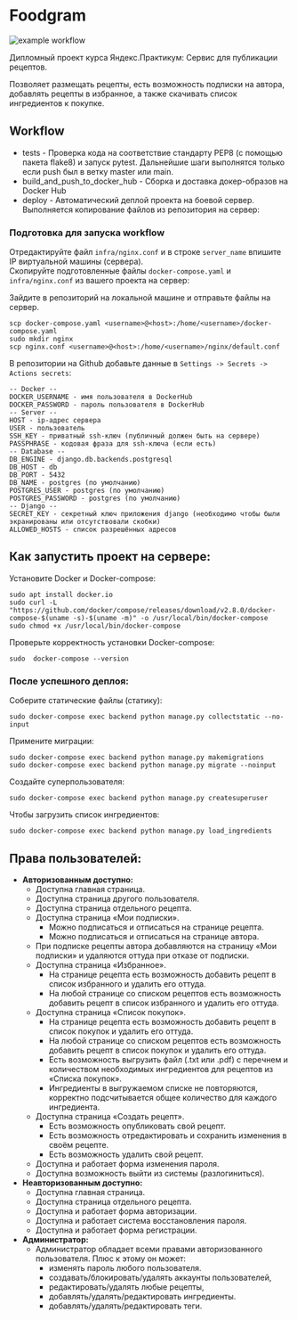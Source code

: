 # Foodgram
![example workflow](https://github.com/ivan-varyukhin/foodgram-project-react/actions/workflows/foodgram_workflows.yml/badge.svg)

Дипломный проект курса Яндекс.Практикум: Сервис для публикации рецептов. 

Позволяет размещать рецепты, есть возможность подписки на автора, добавлять рецепты в избранное, а также скачивать список ингредиентов к покупке.

## Workflow
* tests - Проверка кода на соответствие стандарту PEP8 (с помощью пакета flake8) и запуск pytest. Дальнейшие шаги выполнятся только если push был в ветку master или main.
* build_and_push_to_docker_hub - Сборка и доставка докер-образов на Docker Hub
* deploy - Автоматический деплой проекта на боевой сервер. Выполняется копирование файлов из репозитория на сервер:


### Подготовка для запуска workflow
Отредактируйте файл `infra/nginx.conf` и в строке `server_name` впишите IP виртуальной машины (сервера).  
Скопируйте подготовленные файлы `docker-compose.yaml` и `infra/nginx.conf` из вашего проекта на сервер:

Зайдите в репозиторий на локальной машине и отправьте файлы на сервер.
```
scp docker-compose.yaml <username>@<host>:/home/<username>/docker-compose.yaml
sudo mkdir nginx
scp nginx.conf <username>@<host>:/home/<username>/nginx/default.conf
```
В репозитории на Github добавьте данные в `Settings -> Secrets -> Actions secrets`:
```
-- Docker --
DOCKER_USERNAME - имя пользователя в DockerHub
DOCKER_PASSWORD - пароль пользователя в DockerHub
-- Server --
HOST - ip-адрес сервера
USER - пользователь
SSH_KEY - приватный ssh-ключ (публичный должен быть на сервере)
PASSPHRASE - кодовая фраза для ssh-ключа (если есть)
-- Database -- 
DB_ENGINE - django.db.backends.postgresql
DB_HOST - db
DB_PORT - 5432
DB_NAME - postgres (по умолчанию)
POSTGRES_USER - postgres (по умолчанию)
POSTGRES_PASSWORD - postgres (по умолчанию)
-- Django --
SECRET_KEY - секретный ключ приложения django (необходимо чтобы были экранированы или отсутствовали скобки)
ALLOWED_HOSTS - список разрешённых адресов
```
## Как запустить проект на сервере:
Установите Docker и Docker-compose:
```
sudo apt install docker.io
sudo curl -L "https://github.com/docker/compose/releases/download/v2.8.0/docker-compose-$(uname -s)-$(uname -m)" -o /usr/local/bin/docker-compose
sudo chmod +x /usr/local/bin/docker-compose
```
Проверьте корректность установки Docker-compose:
```
sudo  docker-compose --version
```
### После успешного деплоя:
Соберите статические файлы (статику):
```
sudo docker-compose exec backend python manage.py collectstatic --no-input
```
Примените миграции:
```
sudo docker-compose exec backend python manage.py makemigrations
sudo docker-compose exec backend python manage.py migrate --noinput
```
Создайте суперпользователя:
```
sudo docker-compose exec backend python manage.py createsuperuser
```
Чтобы загрузить список ингредиентов:
```
sudo docker-compose exec backend python manage.py load_ingredients
```
## Права пользователей:
 - **Авторизованным доступно:**
    - Доступна главная страница.
    - Доступна страница другого пользователя.
    - Доступна страница отдельного рецепта.
    - Доступна страница «Мои подписки».
      - Можно подписаться и отписаться на странице рецепта.
      - Можно подписаться и отписаться на странице автора.
    - При подписке рецепты автора добавляются на страницу «Мои подписки» и удаляются оттуда при отказе от подписки.
    - Доступна страница «Избранное».
        - На странице рецепта есть возможность добавить рецепт в список избранного и удалить его оттуда.
        - На любой странице со списком рецептов есть возможность добавить рецепт в список избранного и удалить его оттуда.
    - Доступна страница «Список покупок».
        - На странице рецепта есть возможность добавить рецепт в список покупок и удалить его оттуда.
        - На любой странице со списком рецептов есть возможность добавить рецепт в список покупок и удалить его оттуда.
        - Есть возможность выгрузить файл (.txt или .pdf) с перечнем и количеством необходимых ингредиентов для рецептов из «Списка покупок».
        - Ингредиенты в выгружаемом списке не повторяются, корректно подсчитывается общее количество для каждого ингредиента.
    - Доступна страница «Создать рецепт».
        - Есть возможность опубликовать свой рецепт.
        - Есть возможность отредактировать и сохранить изменения в своём рецепте.
        - Есть возможность удалить свой рецепт.
    - Доступна и работает форма изменения пароля.
    - Доступна возможность выйти из системы (разлогиниться).
- **Неавторизованным доступно:**
  - Доступна главная страница.
  - Доступна страница отдельного рецепта.
  - Доступна и работает форма авторизации.
  - Доступна и работает система восстановления пароля.
  - Доступна и работает форма регистрации.
- **Администратор:**
    - Администратор обладает всеми правами авторизованного пользователя. Плюс к этому он может: 
      - изменять пароль любого пользователя.
      - создавать/блокировать/удалять аккаунты пользователей,
      - редактировать/удалять любые рецепты,
      - добавлять/удалять/редактировать ингредиенты.
      - добавлять/удалять/редактировать теги.


